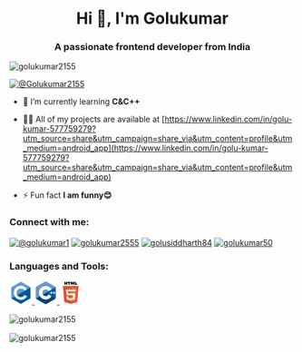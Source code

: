 <h1 align="center">Hi 👋, I'm Golukumar</h1>
<h3 align="center">A passionate frontend developer from India</h3>

<p align="left"> <img src="https://komarev.com/ghpvc/?username=golukumar2155&label=Profile%20views&color=0e75b6&style=flat" alt="golukumar2155" /> </p>

<p align="left"> <a href="https://twitter.com/@golukumar1" target="blank"><img src="https://img.shields.io/twitter/follow/@golukumar1?logo=twitter&style=for-the-badge" alt="@Golukumar2155" /></a> </p>

- 🌱 I’m currently learning **C&C++**

- 👨‍💻 All of my projects are available at [https://www.linkedin.com/in/golu-kumar-577759279?utm_source=share&utm_campaign=share_via&utm_content=profile&utm_medium=android_app](https://www.linkedin.com/in/golu-kumar-577759279?utm_source=share&utm_campaign=share_via&utm_content=profile&utm_medium=android_app)

- ⚡ Fun fact **I am funny😊**

<h3 align="left">Connect with me:</h3>
<p align="left">
<a href="https://twitter.com/@golukumar1" target="blank"><img align="center" src="https://raw.githubusercontent.com/rahuldkjain/github-profile-readme-generator/master/src/images/icons/Social/twitter.svg" alt="@golukumar1" height="30" width="40" /></a>
<a href="https://linkedin.com/in/golukumar2555" target="blank"><img align="center" src="https://raw.githubusercontent.com/rahuldkjain/github-profile-readme-generator/master/src/images/icons/Social/linked-in-alt.svg" alt="golukumar2555" height="30" width="40" /></a>
<a href="https://instagram.com/golusiddharth84" target="blank"><img align="center" src="https://raw.githubusercontent.com/rahuldkjain/github-profile-readme-generator/master/src/images/icons/Social/instagram.svg" alt="golusiddharth84" height="30" width="40" /></a>
<a href="https://www.leetcode.com/golukumar50" target="blank"><img align="center" src="https://raw.githubusercontent.com/rahuldkjain/github-profile-readme-generator/master/src/images/icons/Social/leet-code.svg" alt="golukumar50" height="30" width="40" /></a>
</p>

<h3 align="left">Languages and Tools:</h3>
<p align="left"> <a href="https://www.cprogramming.com/" target="_blank" rel="noreferrer"> <img src="https://raw.githubusercontent.com/devicons/devicon/master/icons/c/c-original.svg" alt="c" width="40" height="40"/> </a> <a href="https://www.w3schools.com/cpp/" target="_blank" rel="noreferrer"> <img src="https://raw.githubusercontent.com/devicons/devicon/master/icons/cplusplus/cplusplus-original.svg" alt="cplusplus" width="40" height="40"/> </a> <a href="https://www.w3.org/html/" target="_blank" rel="noreferrer"> <img src="https://raw.githubusercontent.com/devicons/devicon/master/icons/html5/html5-original-wordmark.svg" alt="html5" width="40" height="40"/> </a> </p>

<p><img align="center" src="https://github-readme-stats.vercel.app/api/top-langs?username=golukumar2155&show_icons=true&locale=en&layout=compact" alt="golukumar2155" /></p>

<p><img align="center" src="https://github-readme-streak-stats.herokuapp.com/?user=golukumar2155&" alt="golukumar2155" /></p>
